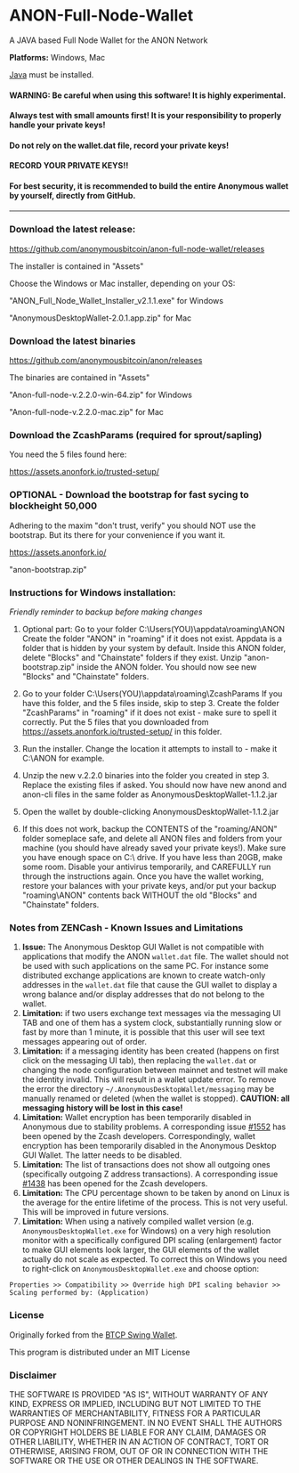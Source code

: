 # ANON-Full-Node-Wallet
A JAVA based Full Node Wallet for the ANON Network

**Platforms:** Windows, Mac

[Java](https://java.com/en/download/) must be installed.

#### WARNING: Be careful when using this software! It is highly experimental.

#### Always test with small amounts first! It is your responsibility to properly handle your private keys!

#### Do not rely on the wallet.dat file, record your private keys!

#### RECORD YOUR PRIVATE KEYS!!

#### For best security, it is recommended to build the entire Anonymous wallet by yourself, directly from GitHub.

---

### Download the latest release:

https://github.com/anonymousbitcoin/anon-full-node-wallet/releases

The installer is contained in "Assets"

Choose the Windows or Mac installer, depending on your OS:

"ANON_Full_Node_Wallet_Installer_v2.1.1.exe" for Windows

"AnonymousDesktopWallet-2.0.1.app.zip" for Mac


### Download the latest binaries

https://github.com/anonymousbitcoin/anon/releases

The binaries are contained in "Assets"

"Anon-full-node-v.2.2.0-win-64.zip" for Windows

"Anon-full-node-v.2.2.0-mac.zip" for Mac

### Download the ZcashParams (required for sprout/sapling)

You need the 5 files found here:

https://assets.anonfork.io/trusted-setup/

### OPTIONAL - Download the bootstrap for fast sycing to blockheight 50,000

Adhering to the maxim "don't trust, verify" you should NOT use the bootstrap.
But its there for your convenience if you want it.

https://assets.anonfork.io/

"anon-bootstrap.zip"

### Instructions for Windows installation:

*Friendly reminder to backup before making changes*

1. Optional part:
Go to your folder C:\Users\(YOU)\appdata\roaming\ANON
Create the folder "ANON" in "roaming" if it does not exist. Appdata is a folder that is hidden by your system by default.
Inside this ANON folder, delete "Blocks" and "Chainstate" folders if they exist.
Unzip "anon-bootstrap.zip" inside the ANON folder. You should now see new "Blocks" and "Chainstate" folders.

2. Go to your folder C:\Users\(YOU)\appdata\roaming\ZcashParams
If you have this folder, and the 5 files inside, skip to step 3.
Create the folder "ZcashParams" in "roaming" if it does not exist - make sure to spell it correctly.
Put the 5 files that you downloaded from https://assets.anonfork.io/trusted-setup/ in this folder.

3. Run the installer.
Change the location it attempts to install to - make it C:\ANON for example.

4. Unzip the new v.2.2.0 binaries into the folder you created in step 3.
Replace the existing files if asked.
You should now have new anond and anon-cli files in the same folder as AnonymousDesktopWallet-1.1.2.jar

5. Open the wallet by double-clicking AnonymousDesktopWallet-1.1.2.jar

6. If this does not work, backup the CONTENTS of the "roaming/ANON" folder someplace safe, and delete all ANON files and folders from your machine (you should have already saved your private keys!).
Make sure you have enough space on C:\ drive. If you have less than 20GB, make some room.
Disable your antivirus temporarily, and CAREFULLY run through the instructions again. 
Once you have the wallet working, restore your balances with your private keys, and/or put your backup "roaming\ANON\" contents back WITHOUT the old "Blocks" and "Chainstate" folders.


### Notes from ZENCash - Known Issues and Limitations

1. **Issue:** The Anonymous Desktop GUI Wallet is not compatible with applications that modify the ANON `wallet.dat` file. The wallet should not be used
with such applications on the same PC. For instance some distributed exchange applications are known to create watch-only addresses in the
`wallet.dat` file that cause the GUI wallet to display a wrong balance and/or display addresses that do not belong to the wallet.
1. **Limitation:** if two users exchange text messages via the messaging UI TAB and one of them has a system clock, substantially running slow or fast by more than 1 minute, it is possible that this user will see text messages appearing out of order.
1. **Limitation:** if a messaging identity has been created (happens on first click on the messaging UI tab), then replacing the `wallet.dat` or changing the node configuration between mainnet and testnet will make the identity invalid. This will result in a wallet update error. To remove the error the directory `~/.AnonymousDesktopWallet/messaging` may be manually renamed or deleted (when the wallet is stopped). **CAUTION: all messaging history will be lost in this case!**
1. **Limitation:** Wallet encryption has been temporarily disabled in Anonymous due to stability problems. A corresponding issue
[#1552](https://github.com/zcash/zcash/issues/1552) has been opened by the Zcash developers. Correspondingly,
wallet encryption has been temporarily disabled in the Anonymous Desktop GUI Wallet.
The latter needs to be disabled.
1. **Limitation:** The list of transactions does not show all outgoing ones (specifically outgoing Z address
transactions). A corresponding issue [#1438](https://github.com/zcash/zcash/issues/1438) has been opened
for the Zcash developers.
1. **Limitation:** The CPU percentage shown to be taken by anond on Linux is the average for the entire lifetime
of the process. This is not very useful. This will be improved in future versions.
1. **Limitation:** When using a natively compiled wallet version (e.g. `AnonymousDesktopWallet.exe` for Windows) on a
very high resolution monitor with a specifically configured DPI scaling (enlargement) factor to make GUI
elements look larger, the GUI elements of the wallet actually do not scale as expected. To correct this on
Windows you need to right-click on `AnonymousDesktopWallet.exe` and choose option:
```
Properties >> Compatibility >> Override high DPI scaling behavior >> Scaling performed by: (Application)
```



### License
Originally forked from the [BTCP Swing Wallet](https://github.com/BTCPrivate/bitcoin-private-full-node-wallet).

This program is distributed under an MIT License

### Disclaimer

THE SOFTWARE IS PROVIDED "AS IS", WITHOUT WARRANTY OF ANY KIND, EXPRESS OR
IMPLIED, INCLUDING BUT NOT LIMITED TO THE WARRANTIES OF MERCHANTABILITY,
FITNESS FOR A PARTICULAR PURPOSE AND NONINFRINGEMENT. IN NO EVENT SHALL THE
AUTHORS OR COPYRIGHT HOLDERS BE LIABLE FOR ANY CLAIM, DAMAGES OR OTHER
LIABILITY, WHETHER IN AN ACTION OF CONTRACT, TORT OR OTHERWISE, ARISING FROM,
OUT OF OR IN CONNECTION WITH THE SOFTWARE OR THE USE OR OTHER DEALINGS IN THE
SOFTWARE.
